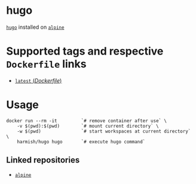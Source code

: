 # hugo

[`hugo`](https://gohugo.io) installed on [`alpine`](https://www.alpinelinux.org/)

# Supported tags and respective `Dockerfile` links

- [`latest` (*Dockerfile*)](https://github.com/harmishhk/dockerfiles/blob/master/hugo/Dockerfile)

# Usage

```console
docker run --rm -it         `# remove container after use` \
    -v $(pwd):$(pwd)        `# mount current directory` \
    -w $(pwd)               `# start workspaces at current directory` \
    harmish/hugo hugo       `# execute hugo command`
```

## Linked repositories

- [`alpine`](https://hub.docker.com/_/alpine/)
